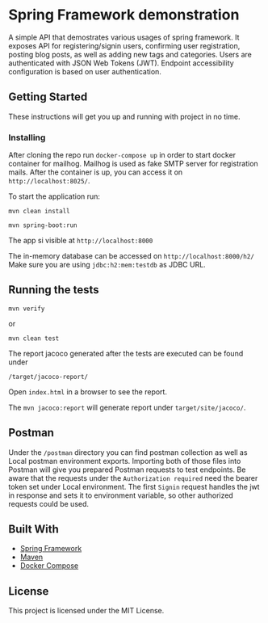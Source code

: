 # Spring Framework demonstration

A simple API that demostrates various usages of spring framework. It exposes API for registering/signin users,
confirming user registration, posting blog posts, as well as adding new tags and categories.
Users are authenticated with JSON Web Tokens (JWT).
Endpoint accessibility configuration is based on user authentication.

## Getting Started

These instructions will get you up and running with project in no time.

### Installing

After cloning the repo run `docker-compose up` in order to start docker container for mailhog. Mailhog is used as fake SMTP server for registration mails. After the container is up, you can access it on `http://localhost:8025/`.

To start the application run:

```
mvn clean install

mvn spring-boot:run
```

The app si visible at `http://localhost:8000`

The in-memory database can be accessed on `http://localhost:8000/h2/`
Make sure you are using `jdbc:h2:mem:testdb` as JDBC URL.

## Running the tests

```
mvn verify
```
or
```
mvn clean test
```

The report jacoco generated after the tests are executed can be found under
```
/target/jacoco-report/
```
Open `index.html` in a browser to see the report.

The `mvn jacoco:report` will generate report under `target/site/jacoco/`.

## Postman

Under the `/postman` directory you can find postman collection as well as Local postman environment exports.
Importing both of those files into Postman will give you prepared Postman requests to test endpoints.
Be aware that the requests under the `Authorization required` need the bearer token set under Local environment. The
first `Signin` request handles the jwt in response and sets it to environment variable, so other authorized requests
could be used.

## Built With

* [Spring Framework](https://spring.io/)
* [Maven](https://maven.apache.org/)
* [Docker Compose](https://docs.docker.com/compose/)

## License

This project is licensed under the MIT License.
